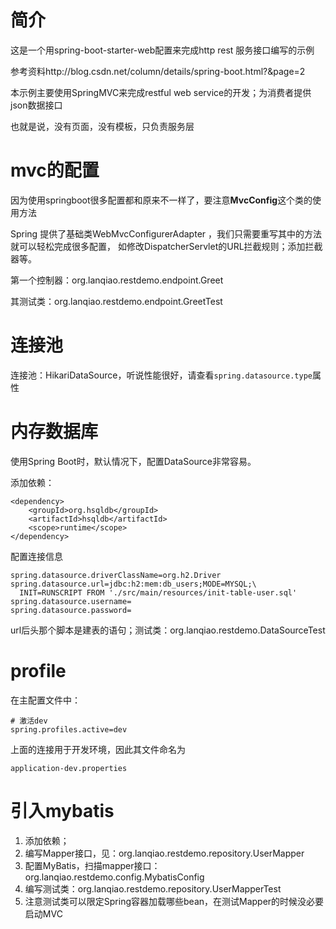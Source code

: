 # 简介

这是一个用spring-boot-starter-web配置来完成http rest 服务接口编写的示例

参考资料http://blog.csdn.net/column/details/spring-boot.html?&page=2

本示例主要使用SpringMVC来完成restful web service的开发；为消费者提供json数据接口

也就是说，没有页面，没有模板，只负责服务层

# mvc的配置

因为使用springboot很多配置都和原来不一样了，要注意**MvcConfig**这个类的使用方法

Spring 提供了基础类WebMvcConfigurerAdapter ，我们只需要重写其中的方法就可以轻松完成很多配置，
如修改DispatcherServlet的URL拦截规则；添加拦截器等。

第一个控制器：org.lanqiao.restdemo.endpoint.Greet

其测试类：org.lanqiao.restdemo.endpoint.GreetTest

# 连接池

连接池：HikariDataSource，听说性能很好，请查看`spring.datasource.type`属性

# 内存数据库

使用Spring Boot时，默认情况下，配置DataSource非常容易。

添加依赖：

    <dependency>
        <groupId>org.hsqldb</groupId>
        <artifactId>hsqldb</artifactId>
        <scope>runtime</scope>
    </dependency>

配置连接信息

    spring.datasource.driverClassName=org.h2.Driver
    spring.datasource.url=jdbc:h2:mem:db_users;MODE=MYSQL;\
      INIT=RUNSCRIPT FROM './src/main/resources/init-table-user.sql'
    spring.datasource.username=
    spring.datasource.password=
    
url后头那个脚本是建表的语句；测试类：org.lanqiao.restdemo.DataSourceTest

# profile

在主配置文件中：

    # 激活dev
    spring.profiles.active=dev
    
上面的连接用于开发环境，因此其文件命名为

    application-dev.properties
    
# 引入mybatis

1. 添加依赖；
2. 编写Mapper接口，见：org.lanqiao.restdemo.repository.UserMapper
3. 配置MyBatis，扫描mapper接口：org.lanqiao.restdemo.config.MybatisConfig
4. 编写测试类：org.lanqiao.restdemo.repository.UserMapperTest
5. 注意测试类可以限定Spring容器加载哪些bean，在测试Mapper的时候没必要启动MVC


